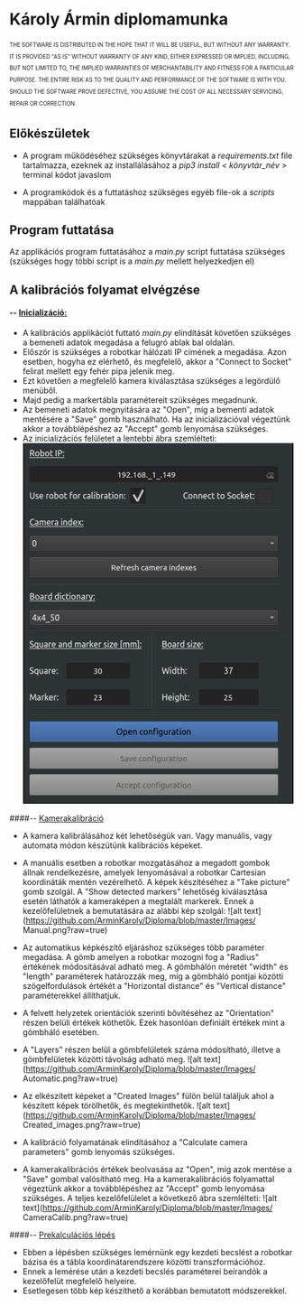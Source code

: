 # Károly Ármin diplomamunka
<sub><sup>THE SOFTWARE IS DISTRIBUTED IN THE HOPE THAT IT WILL BE USEFUL, BUT WITHOUT ANY WARRANTY.  IT IS PROVIDED "AS IS" WITHOUT WARRANTY OF ANY KIND, EITHER EXPRESSED OR IMPLIED, INCLUDING, BUT NOT LIMITED TO, THE IMPLIED WARRANTIES OF MERCHANTABILITY AND FITNESS FOR A PARTICULAR PURPOSE. THE ENTIRE RISK AS TO THE QUALITY AND PERFORMANCE OF THE SOFTWARE IS WITH YOU. SHOULD THE SOFTWARE PROVE DEFECTIVE, YOU ASSUME THE COST OF ALL NECESSARY SERVICING, REPAIR OR CORRECTION. </sup></sub>

## Előkészületek
- A program működéséhez szükséges könyvtárakat a *requirements.txt*  file tartalmazza, ezeknek az installálásához a *pip3 install < könyvtár_név >*  terminal kódot javaslom

- A programkódok és  a futtatáshoz szükséges egyéb file-ok  a *scripts* mappában találhatóak

## Program futtatása
Az applikációs program futtatásához a *main.py*  script futtatása szükséges (szükséges hogy többi script is a *main.py*  mellett helyezkedjen el)

## A kalibrációs folyamat elvégzése
#### -- <ins>Inicializáció:</ins>
- A kalibrációs applikációt futtató *main.py* elindítását követően szükséges a bemeneti adatok megadása a felugró ablak bal oldalán. 
- Először is szükséges a robotkar hálózati IP címének a megadása. Azon esetben, hogyha ez elérhető, és megfelelő, akkor a "Connect to Socket" felirat mellett egy fehér pipa jelenik meg. 
- Ezt követően a megfelelő kamera kiválasztása szükséges a legördülő menüből. 
- Majd pedig a markertábla paramétereit szükséges megadnunk. 
- Az bemeneti adatok megnyitására az "Open", míg a bementi adatok mentésére a "Save" gomb használható. Ha az inicializációval végeztünk akkor a továbblépéshez az "Accept" gomb lenyomása szükséges.
- Az inicializációs felületet a lentebbi ábra szemlélteti: 
![alt text](https://github.com/ArminKaroly/Diploma/blob/master/Images/Initialization.png?raw=true)


####-- <ins>Kamerakalibráció</ins>
- A kamera kalibrálásához két lehetőségük van. Vagy manuális, vagy automata módon készütünk kalibrációs képeket.
- A manuális esetben a robotkar mozgatásához a megadott gombok állnak rendelkezésre, amelyek lenyomásával a robotkar Cartesian koordináták mentén vezérelhető. A képek készítéséhez a "Take picture" gomb szolgál. A "Show detected markers" lehetőség kiválasztása esetén láthatók a kameraképen a megtalált markerek. Ennek a kezelőfelületnek a bemutatására az alábbi kép szolgál: 
![alt text](https://github.com/ArminKaroly/Diploma/blob/master/Images/
Manual.png?raw=true)


- Az automatikus képkészítő eljáráshoz szükséges több paraméter megadása. A gömb  amelyen a robotkar mozogni fog a "Radius" értékének módosításával adható meg. A gömbhálón méretét "width" és "length" paraméterek határozzák meg, míg a gömbháló pontjai közötti szögelfordulások értékét a "Horizontal distance" és "Vertical distance" paraméterekkel állíthatjuk.
- A felvett helyzetek orientációk szerinti bővítéséhez az "Orientation" részen belüli értékek köthetők. Ezek hasonlóan definiált értékek mint a gömbháló esetében. 
- A "Layers" részen belül a gömbfelületek száma módosítható, illetve a gömbfelületek közötti távolság adható meg. 
![alt text](https://github.com/ArminKaroly/Diploma/blob/master/Images/
Automatic.png?raw=true)

- Az elkészített képeket a "Created Images" fülön belül találjuk ahol a készített képek törölhetők, és megtekinthetők. 
![alt text](https://github.com/ArminKaroly/Diploma/blob/master/Images/
Created_images.png?raw=true)

- A kalibráció folyamatának elindításához a "Calculate camera parameters" gomb lenyomás szükséges.

- A kamerakalibrációs értékek beolvasása az "Open", míg azok mentése a "Save" gombal valósítható meg. Ha a kamerakalibrációs folyamattal végeztünk akkor a továbblépéshez az "Accept" gomb lenyomása szükséges. A teljes kezelőfelülelet a következő ábra szemlélteti:
![alt text](https://github.com/ArminKaroly/Diploma/blob/master/Images/
CameraCalib.png?raw=true)

####-- <ins>Prekalculációs lépés</ins>
- Ebben a lépésben szükséges lemérnünk egy kezdeti becslést a robotkar bázisa és a tábla koordinátarendszere közötti transzformációhoz.
- Ennek a lemérése után a kezdeti becslés paraméterei beírandók a kezelőfelüt megfelelő helyeire. 
- Esetlegesen több kép készíthető a korábban bemutatott módszerekkel.
